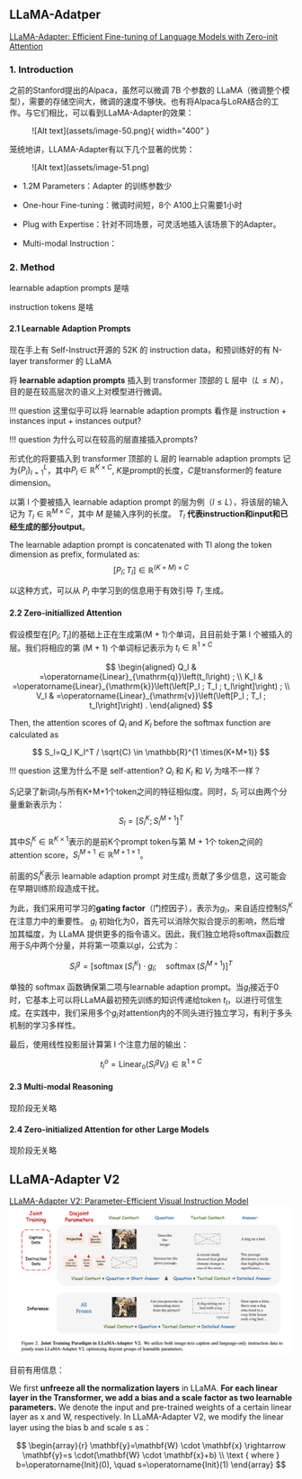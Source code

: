 ## LLaMA-Adatper
[LLaMA-Adapter: Efficient Fine-tuning of Language Models with Zero-init Attention](https://arxiv.org/pdf/2303.16199.pdf)
### 1. Introduction
之前的Stanford提出的Alpaca，虽然可以微调 7B 个参数的 LLaMA（微调整个模型），需要的存储空间大，微调的速度不够快。也有将Alpaca与LoRA结合的工作。与它们相比，可以看到LLaMA-Adapter的效果：

<figure markdown>
  ![Alt text](assets/image-50.png){ width="400" }
</figure>

笼统地讲，LLAMA-Adapter有以下几个显著的优势：
<figure markdown>
  ![Alt text](assets/image-51.png)
</figure>

- 1.2M Parameters：Adapter 的训练参数少

- One-hour Fine-tuning：微调时间短，8个 A100上只需要1小时

- Plug with Expertise：针对不同场景，可灵活地插入该场景下的Adapter。

- Multi-modal Instruction：

### 2. Method
learnable adaption prompts 是啥

instruction tokens 是啥
#### 2.1 Learnable Adaption Prompts

现在手上有 Self-Instruct开源的 52K 的 instruction data，和预训练好的有 N-layer transformer 的 LLaMA

将 **learnable adaption prompts** 插入到 transformer 顶部的 L 层中（$L \le N$），目的是在较高层次的语义上对模型进行微调。

!!! question
    这里似乎可以将 learnable adaption prompts 看作是 instruction + instances input + instances output?

!!! question
    为什么可以在较高的层直接插入prompts?

形式化的将要插入到 transformer 顶部的 L 层的 learnable adaption prompts 记为$\{P_l\}_{l=1}^L$，其中$P_l \in \mathbb{R}^{K \times C}$, $K$是prompt的长度，$C$是transformer的 feature dimension。

以第 l 个要被插入 learnable adaption prompt 的层为例（$l \le L$），将该层的输入记为 $T_l \in \mathbb{R}^{M \times C}$，其中 $M$ 是输入序列的长度。 $T_l$ **代表instruction和input和已经生成的部分output**。

The learnable adaption prompt is concatenated with Tl along the token dimension as prefix, formulated as:
$$
\left[P_l ; T_l\right] \in \mathbb{R}^{(K+M) \times C}
$$

以这种方式，可以从 $P_l$ 中学习到的信息用于有效引导 $T_l$ 生成。

#### 2.2 Zero-initiallized Attention

假设模型在$[P_l; T_l]$的基础上正在生成第(M + 1)个单词，且目前处于第 l 个被插入的层。我们将相应的第 (M + 1) 个单词标记表示为 $t_l \in \mathbb{R}^{1 \times C}$

$$
\begin{aligned}
Q_l & =\operatorname{Linear}_{\mathrm{q}}\left(t_l\right) ; \\
K_l & =\operatorname{Linear}_{\mathrm{k}}\left(\left[P_l ; T_l ; t_l\right]\right) ; \\
V_l & =\operatorname{Linear}_{\mathrm{v}}\left(\left[P_l ; T_l ; t_l\right]\right) .
\end{aligned}
$$

Then, the attention scores of $Q_l$ and $K_l$ before the softmax function are calculated as

$$
S_l=Q_l K_l^T / \sqrt{C} \in \mathbb{R}^{1 \times(K+M+1)}
$$

!!! question
    这里为什么不是 self-attention? $Q_l$ 和 $K_l$ 和 $V_l$ 为啥不一样？


$S_l$记录了新词$t_l$与所有K+M+1个token之间的特征相似度。同时，$S_l$ 可以由两个分量重新表示为：
$$
S_l = \left[S_l^K ; S_l^{M+1} \right]^T
$$

其中$S_l^K \in \mathbb{R}^{K \times 1}$表示的是前K个prompt token与第 M + 1个 token之间的 attention score，$S_l^{M+1} \in \mathbb{R}^{M+1 \times 1}$。

前面的$S_l^K$表示 learnable adaption prompt 对生成$t_l$ 贡献了多少信息，这可能会在早期训练阶段造成干扰。

为此，我们采用可学习的**gating factor**（门控因子），表示为$g_l$，来自适应控制$S_l^K$在注意力中的重要性。 $g_l$ 初始化为0，首先可以消除欠拟合提示的影响，然后增加其幅度，为 LLaMA 提供更多的指令语义。因此，我们独立地将softmax函数应用于$S_l$中两个分量，并将第一项乘以gl，公式为：

$$
S_l^g=\left[\operatorname{softmax}\left(S_l^K\right) \cdot g_l ; \quad \operatorname{softmax}\left(S_l^{M+1}\right)\right]^T
$$

单独的 softmax 函数确保第二项与learnable adaption prompt。当$g_l$接近于0时，它基本上可以将LLaMA最初预先训练的知识传递给token $t_l$，以进行可信生成。在实践中，我们采用多个$g_l$对attention内的不同头进行独立学习，有利于多头机制的学习多样性。

最后，使用线性投影层计算第 l 个注意力层的输出：

$$
t_l^o=\operatorname{Linear}_{\mathrm{o}}\left(S_l^g V_l\right) \in \mathbb{R}^{1 \times C}
$$

#### 2.3 Multi-modal Reasoning
现阶段无关略

#### 2.4 Zero-initialized Attention for other Large Models
现阶段无关略



## LLaMA-Adapter V2
[LLaMA-Adapter V2: Parameter-Efficient Visual Instruction Model](https://arxiv.org/pdf/2304.15010.pdf)
![Alt text](assets/image-52.png)

目前有用信息：

We first **unfreeze all the normalization layers** in LLaMA. **For each linear layer in the Transformer, we add a bias and a scale factor as two learnable parameters.** We denote the input and pre-trained weights of a certain linear layer as x and W, respectively. In LLaMA-Adapter V2, we modify the linear layer using the bias b and scale s as：

$$
\begin{array}{r}
\mathbf{y}=\mathbf{W} \cdot \mathbf{x} \rightarrow \mathbf{y}=s \cdot(\mathbf{W} \cdot \mathbf{x}+b) \\
\text { where } b=\operatorname{Init}(0), \quad s=\operatorname{Init}(1)
\end{array}
$$